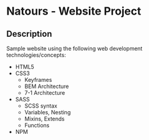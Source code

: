# Natours - Website Project

## Description

Sample website using the following web development technologies/concepts:
* HTML5
* CSS3
  * Keyframes
  * BEM Architecture
  * 7-1 Architecture
* SASS
  * SCSS syntax
  * Variables, Nesting
  * Mixins, Extends
  * Functions
* NPM